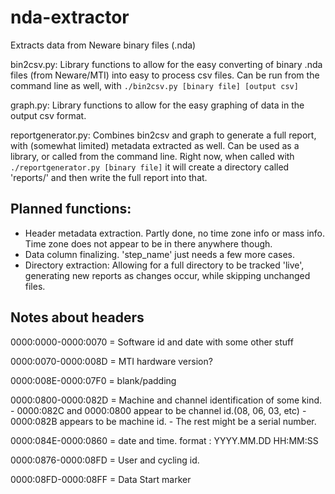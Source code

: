 # nda-extractor
Extracts data from Neware binary files (.nda)

bin2csv.py: Library functions to allow for the easy converting of binary .nda files (from Neware/MTI) into easy to process csv files.  Can be run from the command line as well, with `./bin2csv.py [binary file] [output csv]`

graph.py: Library functions to allow for the easy graphing of data in the output csv format.

reportgenerator.py: Combines bin2csv and graph to generate a full report, with (somewhat limited) metadata extracted as well.  Can be used as a library, or called from the command line.  Right now, when called with `./reportgenerator.py [binary file]` it will create a directory called 'reports/' and then write the full report into that.

## Planned functions:
  * Header metadata extraction.  Partly done, no time zone info or mass info. Time zone does not appear to be in there anywhere though.
  * Data column finalizing.  'step_name' just needs a few more cases.
  * Directory extraction: Allowing for a full directory to be tracked 'live', generating new reports as changes occur, while skipping unchanged files.

## Notes about headers
0000:0000-0000:0070 = Software id and date with some other stuff

0000:0070-0000:008D = MTI hardware version?

0000:008E-0000:07F0 = blank/padding

0000:0800-0000:082D = Machine and channel identification of some kind. 
    - 0000:082C and 0000:0800 appear to be channel id.(08, 06, 03, etc)
    - 0000:082B appears to be machine id.
    - The rest might be a serial number. 

0000:084E-0000:0860 = date and time.  format : YYYY.MM.DD HH:MM:SS

0000:0876-0000:08FD = User and cycling id.

0000:08FD-0000:08FF = Data Start marker
